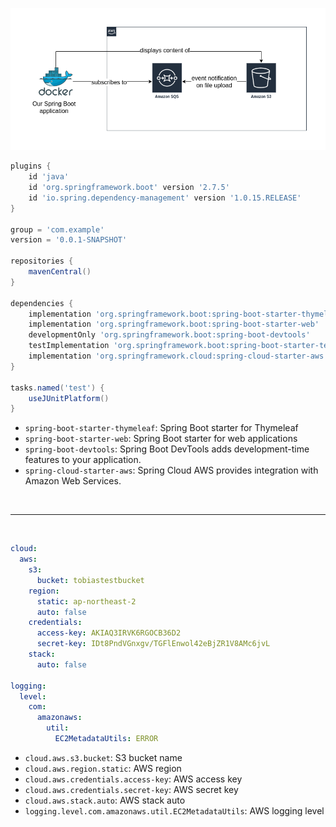 ![](readmefile/ricsue_Spring-Boot_f1.png)

```groovy
plugins {
    id 'java'
    id 'org.springframework.boot' version '2.7.5'
    id 'io.spring.dependency-management' version '1.0.15.RELEASE'
}

group = 'com.example'
version = '0.0.1-SNAPSHOT'

repositories {
    mavenCentral()
}

dependencies {
    implementation 'org.springframework.boot:spring-boot-starter-thymeleaf'
    implementation 'org.springframework.boot:spring-boot-starter-web'
    developmentOnly 'org.springframework.boot:spring-boot-devtools'
    testImplementation 'org.springframework.boot:spring-boot-starter-test'
    implementation 'org.springframework.cloud:spring-cloud-starter-aws:2.2.6.RELEASE'
}

tasks.named('test') {
    useJUnitPlatform()
}
```

- ``spring-boot-starter-thymeleaf``: Spring Boot starter for Thymeleaf
- ``spring-boot-starter-web``: Spring Boot starter for web applications
- ``spring-boot-devtools``: Spring Boot DevTools adds development-time features to your application.
- ``spring-cloud-starter-aws``: Spring Cloud AWS provides integration with Amazon Web Services.

<br/>

----

<br/>


```yaml
cloud:
  aws:
    s3:
      bucket: tobiastestbucket
    region:
      static: ap-northeast-2
      auto: false
    credentials:
      access-key: AKIAQ3IRVK6RGOCB36D2
      secret-key: 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
    stack:
      auto: false

logging:
  level:
    com:
      amazonaws:
        util:
          EC2MetadataUtils: ERROR
```
- ``cloud.aws.s3.bucket``: S3 bucket name
- ``cloud.aws.region.static``: AWS region
- ``cloud.aws.credentials.access-key``: AWS access key
- ``cloud.aws.credentials.secret-key``: AWS secret key
- ``cloud.aws.stack.auto``: AWS stack auto
- ``logging.level.com.amazonaws.util.EC2MetadataUtils``: AWS logging level